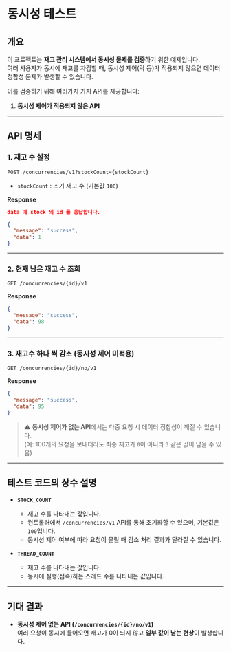 # 동시성 테스트

## 개요

이 프로젝트는 **재고 관리 시스템에서 동시성 문제를 검증**하기 위한
예제입니다.\
여러 사용자가 동시에 재고를 차감할 때, 동시성 제어(락 등)가 적용되지
않으면 데이터 정합성 문제가 발생할 수 있습니다.

이를 검증하기 위해 여러가지 가지 API를 제공합니다:

1. **동시성 제어가 적용되지 않은 API**

------------------------------------------------------------------------

## API 명세

### 1. 재고 수 설정

``` http
POST /concurrencies/v1?stockCount={stockCount}
```

-   `stockCount` : 초기 재고 수 (기본값 `100`)

**Response**

``` json
data 에 stock 의 id 를 응답합니다.

{
  "message": "success",
  "data": 1
}
```

------------------------------------------------------------------------

### 2. 현재 남은 재고 수 조회

``` http
GET /concurrencies/{id}/v1
```

**Response**

``` json
{
  "message": "success",
  "data": 98
}
```

------------------------------------------------------------------------

### 3. 재고수 하나 씩 감소 (동시성 제어 미적용)

``` http
GET /concurrencies/{id}/no/v1
```

**Response**

``` json
{
  "message": "success",
  "data": 95
}
```

> ⚠️ **동시성 제어가 없는 API**에서는 다중 요청 시 데이터 정합성이 깨질
> 수 있습니다.\
> (예: 100개의 요청을 보내더라도 최종 재고가 `0`이 아니라 `3` 같은 값이
> 남을 수 있음)

------------------------------------------------------------------------

## 테스트 코드의 상수 설명

- **`STOCK_COUNT`**
  - 재고 수를 나타내는 값입니다.
  - 컨트롤러에서 `/concurrencies/v1` API를 통해 초기화할 수 있으며, 기본값은 `100`입니다.
  - 동시성 제어 여부에 따라 요청이 몰릴 때 감소 처리 결과가 달라질 수 있습니다.

- **`THREAD_COUNT`**
  - 재고 수를 나타내는 값입니다.
  - 동시에 실행(접속)하는 스레드 수를 나타내는 값입니다.

------------------------------------------------------------------------

## 기대 결과

-   **동시성 제어 없는 API (`/concurrencies/{id}/no/v1`)**\
    여러 요청이 동시에 들어오면 재고가 0이 되지 않고 **일부 값이 남는
    현상**이 발생합니다.

